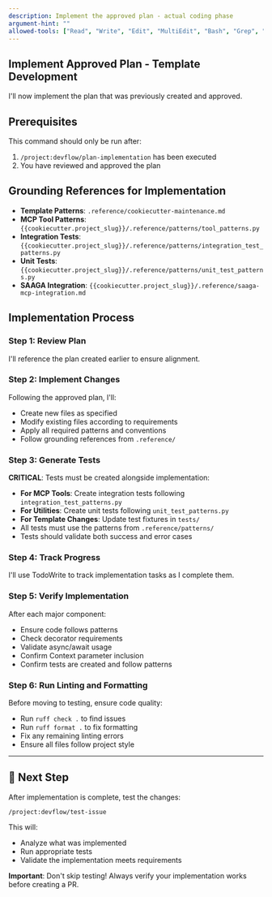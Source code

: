 ```yaml
---
description: Implement the approved plan - actual coding phase
argument-hint: ""
allowed-tools: ["Read", "Write", "Edit", "MultiEdit", "Bash", "Grep", "Glob", "TodoWrite"]
---
```


## Implement Approved Plan - Template Development

I'll now implement the plan that was previously created and approved.

## Prerequisites
This command should only be run after:
1. `/project:devflow/plan-implementation` has been executed
2. You have reviewed and approved the plan

## Grounding References for Implementation
- **Template Patterns**: `.reference/cookiecutter-maintenance.md`
- **MCP Tool Patterns**: `{{cookiecutter.project_slug}}/.reference/patterns/tool_patterns.py`
- **Integration Tests**: `{{cookiecutter.project_slug}}/.reference/patterns/integration_test_patterns.py`
- **Unit Tests**: `{{cookiecutter.project_slug}}/.reference/patterns/unit_test_patterns.py`
- **SAAGA Integration**: `{{cookiecutter.project_slug}}/.reference/saaga-mcp-integration.md`

## Implementation Process

### Step 1: Review Plan
I'll reference the plan created earlier to ensure alignment.

### Step 2: Implement Changes
Following the approved plan, I'll:
- Create new files as specified
- Modify existing files according to requirements  
- Apply all required patterns and conventions
- Follow grounding references from `.reference/`

### Step 3: Generate Tests
**CRITICAL**: Tests must be created alongside implementation:
- **For MCP Tools**: Create integration tests following `integration_test_patterns.py`
- **For Utilities**: Create unit tests following `unit_test_patterns.py`
- **For Template Changes**: Update test fixtures in `tests/`
- All tests must use the patterns from `.reference/patterns/`
- Tests should validate both success and error cases

### Step 4: Track Progress
I'll use TodoWrite to track implementation tasks as I complete them.

### Step 5: Verify Implementation
After each major component:
- Ensure code follows patterns
- Check decorator requirements
- Validate async/await usage
- Confirm Context parameter inclusion
- Confirm tests are created and follow patterns

### Step 6: Run Linting and Formatting
Before moving to testing, ensure code quality:
- Run `ruff check .` to find issues
- Run `ruff format .` to fix formatting
- Fix any remaining linting errors
- Ensure all files follow project style

---

## 🔄 Next Step

After implementation is complete, test the changes:

```
/project:devflow/test-issue
```

This will:
- Analyze what was implemented
- Run appropriate tests
- Validate the implementation meets requirements

**Important**: Don't skip testing! Always verify your implementation works before creating a PR.